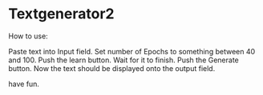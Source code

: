 # Textgenerator2

How to use:

Paste text into Input field. 
Set number of Epochs to something between 40 and 100.
Push the learn button.
Wait for it to finish.
Push the Generate button.
Now the text should be displayed onto the output field. 

have fun.
